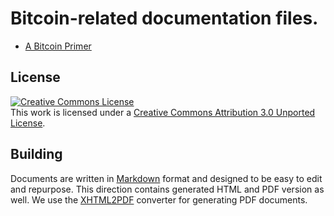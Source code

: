 # Bitcoin-related documentation files.

- [A Bitcoin Primer](https://github.com/coinlab/bitcoin-docs/blob/master/a-bitcoin-primer.md)

## License

<a rel="license" href="http://creativecommons.org/licenses/by/3.0/"><img alt="Creative Commons License" style="border-width:0" src="http://i.creativecommons.org/l/by/3.0/88x31.png" /></a><br />This work is licensed under a <a rel="license" href="http://creativecommons.org/licenses/by/3.0/">Creative Commons Attribution 3.0 Unported License</a>.

## Building

Documents are written in [Markdown] format and designed to be easy to edit and repurpose. This
direction contains generated HTML and PDF version as well. We use the [XHTML2PDF] converter for
generating PDF documents.

  [Markdown]: http://daringfireball.net/projects/markdown/ "Markdown"
  [XHTML2PDF]: https://github.com/chrisglass/xhtml2pdf "HTML/CSS to PDF converter - Python"

